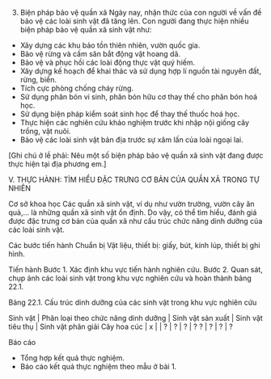 3. Biện pháp bảo vệ quần xã
Ngày nay, nhận thức của con người về vấn đề bảo vệ các loài sinh vật đã tăng lên. Con người đang thực hiện nhiều biện pháp bảo vệ quần xã sinh vật như:
- Xây dựng các khu bảo tồn thiên nhiên, vườn quốc gia.
- Bảo vệ rừng và cấm săn bắt động vật hoang dã.
- Bảo vệ và phục hồi các loài động thực vật quý hiếm.
- Xây dựng kế hoạch để khai thác và sử dụng hợp lí nguồn tài nguyên đất, rừng, biển.
- Tích cực phòng chống cháy rừng.
- Sử dụng phân bón vi sinh, phân bón hữu cơ thay thế cho phân bón hoá học.
- Sử dụng biện pháp kiểm soát sinh học để thay thế thuốc hoá học.
- Thực hiện các nghiên cứu khảo nghiệm trước khi nhập nội giống cây trồng, vật nuôi.
- Bảo vệ các loài sinh vật bản địa trước sự xâm lấn của loài ngoại lai.

[Ghi chú ở lề phải: Nêu một số biện pháp bảo vệ quần xã sinh vật đang được thực hiện tại địa phương em.]

V. THỰC HÀNH: TÌM HIỂU ĐẶC TRƯNG CƠ BẢN CỦA QUẦN XÃ TRONG TỰ NHIÊN

Cơ sở khoa học
Các quần xã sinh vật, ví dụ như vườn trường, vườn cây ăn quả,... là những quần xã sinh vật ổn định. Do vậy, có thể tìm hiểu, đánh giá được đặc trưng cơ bản của quần xã như cấu trúc chức năng dinh dưỡng của các loài sinh vật.

Các bước tiến hành
Chuẩn bị
Vật liệu, thiết bị: giấy, bút, kính lúp, thiết bị ghi hình.

Tiến hành
Bước 1. Xác định khu vực tiến hành nghiên cứu.
Bước 2. Quan sát, chụp ảnh các loài sinh vật trong khu vực nghiên cứu và hoàn thành bảng 22.1.

Bảng 22.1. Cấu trúc dinh dưỡng của các sinh vật trong khu vực nghiên cứu

Sinh vật | Phân loại theo chức năng dinh dưỡng
         | Sinh vật sản xuất | Sinh vật tiêu thụ | Sinh vật phân giải
Cây hoa cúc | x | |
? | ? | ? | ?
? | ? | ? | ?

Báo cáo
- Tổng hợp kết quả thực nghiệm.
- Báo cáo kết quả thực nghiệm theo mẫu ở bài 1.